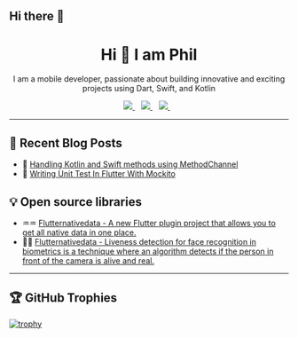 ## Hi there 👋

<H1 align='center'>Hi 👋 I am Phil</H1>
<p align='center'>I am a mobile developer, passionate about building innovative and exciting projects using Dart, Swift, and Kotlin</p>

<p align='center'>
<a href="mailto:philnately24@gmail.com">
<a href="mailto:philipnduka92@gmail.com">
  <img src="https://img.shields.io/badge/email-%23D14836.svg?&style=for-the-badge&logo=gmail&logoColor=white" />
</a>&nbsp;&nbsp;
<a href="https://x.com/phil_nately">
  <img src="https://img.shields.io/badge/twitter-%231DA1F2.svg?&style=for-the-badge&logo=twitter&logoColor=white" />
</a>&nbsp;&nbsp;
<a href="https://www.linkedin.com/in/philipigboba/">
  <img src="https://img.shields.io/badge/linkedin-%230077B5.svg?&style=for-the-badge&logo=linkedin&logoColor=white" />
</a>&nbsp;&nbsp;
<!-- <img src="https://gpvc.arturio.dev/o-ifeanyi" /> -->
</p>

---

## 📖 Recent Blog Posts

- 🤖 <a href="https://www.linkedin.com/feed/update/urn:li:activity:7171105504197234688">Handling Kotlin and Swift methods using MethodChannel</a> 
- 🧪 <a href="https://www.linkedin.com/feed/update/urn:li:activity:7136783805494833152">Writing Unit Test In Flutter With Mockito</a>


## 💡 Open source libraries
- ♒️♒️ <a href="https://pub.dev/packages/flutternativedata">Flutternativedata - A new Flutter plugin project that allows you to get all native data in one place. </a> 
- 📶📶 <a href="https://pub.dev/packages/flutternativedata">Flutternativedata - Liveness detection for face recognition in biometrics is a technique where an algorithm detects if the person in front of the camera is alive and real. </a> 

---

## 🏆 GitHub Trophies

[![trophy](https://github-profile-trophy.vercel.app/?username=zfinix&theme=onedark&margin-w=15&margin-h=15)](https://www.buymeacoffee.com/pantani)
